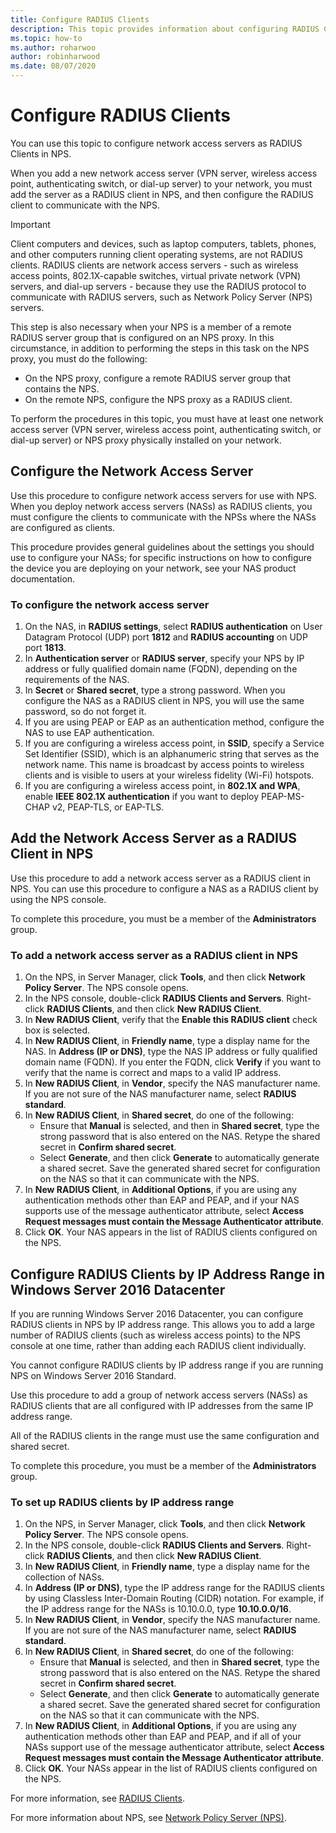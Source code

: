 ```yaml
---
title: Configure RADIUS Clients
description: This topic provides information about configuring RADIUS Clients for Network Policy Server in Windows Server 2016.
ms.topic: how-to
ms.author: roharwoo
author: robinharwood
ms.date: 08/07/2020
---
```


# Configure RADIUS Clients

You can use this topic to configure network access servers as RADIUS Clients in NPS.

When you add a new network access server \(VPN server, wireless access point, authenticating switch, or dial-up server\) to your network, you must add the server as a RADIUS client in NPS, and then configure the RADIUS client to communicate with the NPS.

>[!IMPORTANT]
>Client computers and devices, such as laptop computers, tablets, phones, and other computers running client operating systems, are not RADIUS clients. RADIUS clients are network access servers - such as wireless access points, 802.1X-capable switches, virtual private network (VPN) servers, and dial-up servers - because they use the RADIUS protocol to communicate with RADIUS servers, such as Network Policy Server \(NPS\) servers.

This step is also necessary when your NPS is a member of a remote RADIUS server group that is configured on an NPS proxy. In this circumstance, in addition to performing the steps in this task on the NPS proxy, you must do the following:

- On the NPS proxy, configure a remote RADIUS server group that contains the NPS.
- On the remote NPS, configure the NPS proxy as a RADIUS client.

To perform the procedures in this topic, you must have at least one network access server \(VPN server, wireless access point, authenticating switch, or dial-up server\) or NPS proxy physically installed on your network.

## Configure the Network Access Server

Use this procedure to configure network access servers for use with NPS. When you deploy network access servers (NASs) as RADIUS clients, you must configure the clients to communicate with the NPSs where the NASs are configured as clients.

This procedure provides general guidelines about the settings you should use to configure your NASs; for specific instructions on how to configure the device you are deploying on your network, see your NAS product documentation.

### To configure the network access server

1. On the NAS, in **RADIUS settings**, select **RADIUS authentication** on User Datagram Protocol (UDP) port **1812** and **RADIUS accounting** on UDP port **1813**.
2. In **Authentication server** or **RADIUS server**, specify your NPS by IP address or fully qualified domain name (FQDN), depending on the requirements of the NAS.
3. In **Secret** or **Shared secret**, type a strong password. When you configure the NAS as a RADIUS client in NPS, you will use the same password, so do not forget it.
4. If you are using PEAP or EAP as an authentication method, configure the NAS to use EAP authentication.
5. If you are configuring a wireless access point, in **SSID**, specify a Service Set Identifier \(SSID\), which is an alphanumeric string that serves as the network name. This name is broadcast by access points to wireless clients and is visible to users at your wireless fidelity \(Wi-Fi\) hotspots.
6. If you are configuring a wireless access point, in **802.1X and WPA**, enable **IEEE 802.1X authentication** if you want to deploy PEAP-MS-CHAP v2, PEAP-TLS, or EAP-TLS.

## Add the Network Access Server as a RADIUS Client in NPS

Use this procedure to add a network access server as a RADIUS client in NPS. You can use this procedure to configure a NAS as a RADIUS client by using the NPS console.

To complete this procedure, you must be a member of the **Administrators** group.

### To add a network access server as a RADIUS client in NPS

1. On the NPS, in Server Manager, click **Tools**, and then click **Network Policy Server**. The NPS console opens.
2. In the NPS console, double-click **RADIUS Clients and Servers**. Right-click **RADIUS Clients**, and then click **New RADIUS Client**.
3. In **New RADIUS Client**, verify that the **Enable this RADIUS client** check box is selected.
4. In **New RADIUS Client**, in **Friendly name**, type a display name for the NAS. In **Address (IP or DNS)**, type the NAS IP address or fully qualified domain name (FQDN). If you enter the FQDN, click **Verify** if you want to verify that the name is correct and maps to a valid IP address.
5. In **New RADIUS Client**, in **Vendor**, specify the NAS manufacturer name. If you are not sure of the NAS manufacturer name, select **RADIUS standard**.
6. In **New RADIUS Client**, in **Shared secret**, do one of the following:
	- Ensure that **Manual** is selected, and then in **Shared secret**, type the strong password that is also entered on the NAS. Retype the shared secret in **Confirm shared secret**.
	- Select **Generate**, and then click **Generate** to automatically generate a shared secret. Save the generated shared secret for configuration on the NAS so that it can communicate with the NPS.
7. In **New RADIUS Client**, in **Additional Options**, if you are using any authentication methods other than EAP and PEAP, and if your NAS supports use of the message authenticator attribute, select **Access Request messages must contain the Message Authenticator attribute**.
8. Click **OK**. Your NAS appears in the list of RADIUS clients configured on the NPS.

## Configure RADIUS Clients by IP Address Range in Windows Server 2016 Datacenter

If you are running Windows Server 2016 Datacenter, you can configure RADIUS clients in NPS by IP address range. This allows you to add a large number of RADIUS clients (such as wireless access points) to the NPS console at one time, rather than adding each RADIUS client individually.

You cannot configure RADIUS clients by IP address range if you are running NPS on Windows Server 2016 Standard.

Use this procedure to add a group of network access servers (NASs) as RADIUS clients that are all configured with IP addresses from the same IP address range.

All of the RADIUS clients in the range must use the same configuration and shared secret.

To complete this procedure, you must be a member of the **Administrators** group.

### To set up RADIUS clients by IP address range

1. On the NPS, in Server Manager, click **Tools**, and then click **Network Policy Server**. The NPS console opens.
2. In the NPS console, double-click **RADIUS Clients and Servers**. Right-click **RADIUS Clients**, and then click **New RADIUS Client**.
3. In **New RADIUS Client**, in **Friendly name**, type a display name for the collection of NASs.
4. In **Address \(IP or DNS\)**, type the  IP address range for the RADIUS clients by using Classless Inter-Domain Routing \(CIDR\) notation. For example, if the IP address range for the NASs is 10.10.0.0, type **10.10.0.0/16**.
5. In **New RADIUS Client**, in **Vendor**, specify the NAS manufacturer name. If you are not sure of the NAS manufacturer name, select **RADIUS standard**.
6. In **New RADIUS Client**, in **Shared secret**, do one of the following:
	- Ensure that **Manual** is selected, and then in **Shared secret**, type the strong password that is also entered on the NAS. Retype the shared secret in **Confirm shared secret**.
	- Select **Generate**, and then click **Generate** to automatically generate a shared secret. Save the generated shared secret for configuration on the NAS so that it can communicate with the NPS.
7. In **New RADIUS Client**, in **Additional Options**, if you are using any authentication methods other than EAP and PEAP, and if all of your NASs support use of the message authenticator attribute, select **Access Request messages must contain the Message Authenticator attribute**.
8. Click **OK**. Your NASs appear in the list of RADIUS clients configured on the NPS.

For more information, see [RADIUS Clients](nps-radius-clients.md).

For more information about NPS, see [Network Policy Server (NPS)](nps-top.md).
